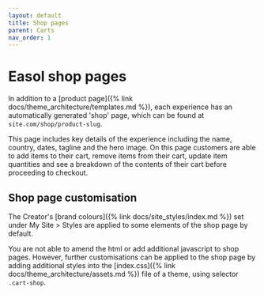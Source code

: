 ```yaml
---
layout: default
title: Shop pages
parent: Carts
nav_order: 1
---
```


# Easol shop pages
In addition to a [product page]({% link docs/theme_architecture/templates.md %}), each experience has an automatically generated 'shop' page, which can be found at `site.com/shop/product-slug`. 

This page includes key details of the experience including the name, country, dates, tagline and the hero image. On this page customers are able to add items to their cart, remove items from their cart, update item quantities and see a breakdown of the contents of their cart before proceeding to checkout.

## Shop page customisation
The Creator's [brand colours]({% link docs/site_styles/index.md %}) set under My Site > Styles are applied to some elements of the shop page by default. 

You are not able to amend the html or add additional javascript to shop pages. However, further customisations can be applied to the shop page by adding additional styles into the [index.css]({% link docs/theme_architecture/assets.md %}) file of a theme, using selector `.cart-shop`.
